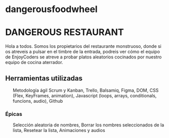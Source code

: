 # dangerousfoodwheel


  <h1><stong>DANGEROUS RESTAURANT</strong></h1>
   <p>Hola a todos. Somos los propietarios del restaurante monstruoso, donde si os atreveis a pulsar en el timbre de la entrada, 
   podreis ver cómo el equipo de EnjoyCoders se atreve a probar platos aleatorios cocinados por nuestro equipo de cocina aterrador.</p>
  
  <h2><strong>Herramientas utilizadas</strong></h2>
    <ul>
      Metodología ágil Scrum y Kanban,
      Trello,
      Balsamiq,
      Figma,
      DOM,
      CSS (Flex, KeyFrames, animation),
      Javascript (loops, arrays, conditionals, funcions, audio),
      Github
   </ul>
<h3>Épicas</h3>
  <ul>
   Selección aleatoria de nombres,
   Borrar los nombres seleccionados de la lista, 
   Resetear la lista,
   Animaciones y audios
  </ul>

  
  
